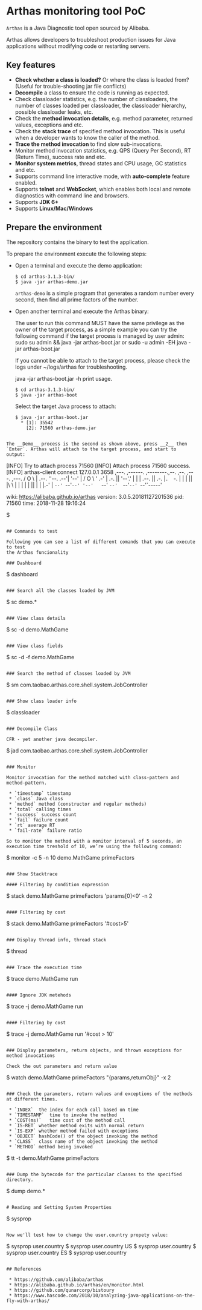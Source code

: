 # Arthas monitoring tool PoC

`Arthas` is a Java Diagnostic tool open sourced by Alibaba.

Arthas allows developers to troubleshoot production issues for Java applications without modifying code or restarting servers.

## Key features

 * __Check whether a class is loaded?__ Or where the class is loaded from? (Useful for trouble-shooting jar file conflicts)
 * __Decompile__ a class to ensure the code is running as expected.
 * Check classloader statistics, e.g. the number of classloaders, the number of classes loaded per classloader, the classloader hierarchy, possible classloader leaks, etc.
 * Check the __method invocation details__, e.g. method parameter, returned values, exceptions and etc.
 * Check the __stack trace__ of specified method invocation. This is useful when a developer wants to know the caller of the method.
 * __Trace the method invocation__ to find slow sub-invocations.
 * Monitor method invocation statistics, e.g. QPS (Query Per Second), RT (Return Time), success rate and etc.
 * __Monitor system metrics__, thread states and CPU usage, GC statistics and etc.
 * Supports command line interactive mode, with __auto-complete__ feature enabled.
 * Supports __telnet__ and __WebSocket__, which enables both local and remote diagnostics with command line and browsers.
 * Supports __JDK 6+__
 * Supports __Linux/Mac/Windows__

## Prepare the environment

The repository contains the binary to test the application.

To prepare the environment execute the following steps:

 * Open a terminal and execute the demo application:
   ```
   $ cd arthas-3.1.3-bin/
   $ java -jar arthas-demo.jar
   ```

   `arthas-demo` is a simple program that generates a random number every second, then find all prime factors of the number.

 * Open another terminal and execute the Arthas binary:

   The user to run this command MUST have the same privilege as the owner of the target process, as a simple example you can try the following command if the target process is managed by user admin: sudo su admin && java -jar arthas-boot.jar or sudo -u admin -EH java -jar arthas-boot.jar

   If you cannot be able to attach to the target process, please check the logs under ~/logs/arthas for troubleshooting.

   java -jar arthas-boot.jar -h print usage.

   ```
   $ cd arthas-3.1.3-bin/
   $ java -jar arthas-boot
   ```

   Select the target Java process to attach:

   ```
   $ java -jar arthas-boot.jar
     * [1]: 35542
       [2]: 71560 arthas-demo.jar
  ```

  The __Demo__ process is the second as shown above, press __2__ then `Enter`. Arthas will attach to the target process, and start to output:

  ```
  [INFO] Try to attach process 71560
  [INFO] Attach process 71560 success.
  [INFO] arthas-client connect 127.0.0.1 3658
    ,---.  ,------. ,--------.,--.  ,--.  ,---.   ,---.
   /  O  \ |  .--. ''--.  .--'|  '--'  | /  O  \ '   .-'
  |  .-.  ||  '--'.'   |  |   |  .--.  ||  .-.  |`.  `-.
  |  | |  ||  |\  \    |  |   |  |  |  ||  | |  |.-'    |
  `--' `--'`--' '--'   `--'   `--'  `--'`--' `--'`-----'

  wiki: https://alibaba.github.io/arthas
  version: 3.0.5.20181127201536
  pid: 71560
  time: 2018-11-28 19:16:24

  $
  ```

## Commands to test

Following you can see a list of different comands that you can execute to test
the Arthas funcionality

### Dashboard

```
$ dashboard
```

### Search all the classes loaded by JVM

```
$ sc demo.*
```

### View class details

```
$ sc -d demo.MathGame
```

### View class fields

```
$ sc -d -f demo.MathGame
```

### Search the method of classes loaded by JVM

```
$ sm com.taobao.arthas.core.shell.system.JobController
```

### Show class loader info

```
$ classloader
```

### Decompile Class

CFR - yet another java decompiler.

```
$ jad com.taobao.arthas.core.shell.system.JobController
```

### Monitor

Monitor invocation for the method matched with class-pattern and method-pattern.

 * `timestamp` timestamp
 * `class` Java class
 * `method` method (constructor and regular methods)
 * `total` calling times
 * `success` success count
 * `fail` failure count
 * `rt` average RT
 * `fail-rate` failure ratio

So to monitor the method with a monitor interval of 5 seconds, an execution time treshold of 10, we’re using the following command:

```
$ monitor -c 5 -n 10 demo.MathGame primeFactors
```

### Show Stacktrace

#### Filtering by condition expression

```
$ stack demo.MathGame primeFactors 'params[0]<0' -n 2
```

#### Filtering by cost

```
$ stack demo.MathGame primeFactors '#cost>5'
```

### Display thread info, thread stack

```
$ thread
```

### Trace the execution time

```
$ trace demo.MathGame run
```

#### Ignore JDK metehods

```
$ trace -j demo.MathGame run
```

#### Filtering by cost

```
$ trace -j demo.MathGame run '#cost > 10'
```

### Display parameters, return objects, and thrown exceptions for method invocations

Check the out parameters and return value

```
$ watch demo.MathGame primeFactors "{params,returnObj}" -x 2
```

### Check the parameters, return values and exceptions of the methods at different times.

 * `INDEX`	the index for each call based on time
 * `TIMESTAMP`	time to invoke the method
 * `COST(ms)`	time cost of the method call
 * `IS-RET`	whether method exits with normal return
 * `IS-EXP`	whether method failed with exceptions
 * `OBJECT`	hashCode() of the object invoking the method
 * `CLASS`	class name of the object invoking the method
 * `METHOD`	method being invoked

```
$ tt -t demo.MathGame primeFactors
```

### Dump the bytecode for the particular classes to the specified directory.

```
$ dump demo.*
```

# Reading and Setting System Properties

```
$ sysprop
```

Now we'll test how to change the user.country propety value:

```
$ sysprop user.country
$ sysprop user.country US
$ sysprop user.country
$ sysprop user.country ES
$ sysprop user.country
```

## References

 * https://github.com/alibaba/arthas
 * https://alibaba.github.io/arthas/en/monitor.html
 * https://github.com/qunarcorp/bistoury
 * https://www.hascode.com/2018/10/analyzing-java-applications-on-the-fly-with-arthas/
